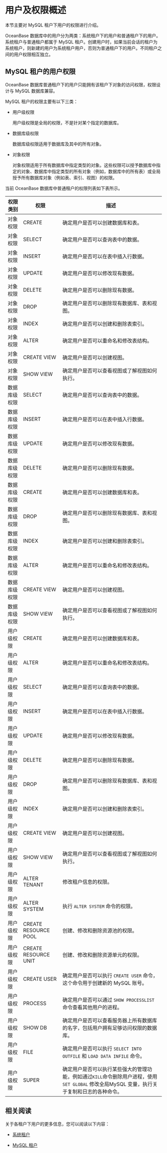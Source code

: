 用户及权限概述 
============================

本节主要对 MySQL 租户下用户的权限进行介绍。

OceanBase 数据库中的用户分为两类：系统租户下的用户和普通租户下的用户。系统租户与普通租户都属于 MySQL 租户。创建用户时，如果当前会话的租户为系统租户，则新建的用户为系统租户用户，否则为普通租户下的用户。不同租户之间的用户权限相互独立。

MySQL 租户的用户权限 
----------------------------------

OceanBase 数据库普通租户下的用户只能拥有该租户下对象的访问权限，权限设计与 MySQL 数据库兼容。

MySQL 租户的权限主要有以下三类：

* 用户级权限

  用户级权限是全局的权限，不是针对某个指定的数据库。
  

* 数据库级权限

  数据库级权限适用于数据库及其中的所有对象。
  

* 对象权限

  对象权限适用于所有数据库中指定类型的对象。这些权限可以授予数据库中指定的对象、数据库中指定类型的所有对象（例如，数据库中的所有表）或全局授予所有数据库对象（例如表、索引、视图）的权限。
  




当前 OceanBase 数据库中普通租户的权限列表如下表所示。


|          权限类别          |           权限           |                                         描述                                          |
|------------------------|------------------------|-------------------------------------------------------------------------------------|
|  对象权限  | CREATE                 | 确定用户是否可以创建数据库和表。                                                                    |
|  对象权限  | SELECT                 | 确定用户是否可以查询表中的数据。                                                                    |
|  对象权限  | INSERT                 | 确定用户是否可以在表中插入行数据。                                                                   |
|  对象权限  | UPDATE                 | 确定用户是否可以修改现有数据。                                                                     |
|  对象权限  | DELETE                 | 确定用户是否可以删除现有数据。                                                                     |
|  对象权限  | DROP                   | 确定用户是否可以删除现有数据库、表和视图。                                                               |
|  对象权限  | INDEX                  | 确定用户是否可以创建和删除表索引。                                                                   |
|  对象权限  | ALTER                  | 确定用户是否可以重命名和修改表结构。                                                                  |
|  对象权限  | CREATE VIEW            | 确定用户是否可以创建视图。                                                                       |
|  对象权限  | SHOW VIEW              | 确定用户是否可以查看视图或了解视图如何执行。                                                              |
| 数据库级权限                 | SELECT                 | 确定用户是否可以查询表中的数据。                                                                    |
| 数据库级权限                 | INSERT                 | 确定用户是否可以在表中插入行数据。                                                                   |
| 数据库级权限                 | UPDATE                 | 确定用户是否可以修改现有数据。                                                                     |
| 数据库级权限                 | DELETE                 | 确定用户是否可以删除现有数据。                                                                     |
| 数据库级权限                 | CREATE                 | 确定用户是否可以创建数据库和表。                                                                    |
| 数据库级权限                 | DROP                   | 确定用户是否可以删除现有数据库、表和视图。                                                               |
| 数据库级权限                 | INDEX                  | 确定用户是否可以创建和删除表索引。                                                                   |
| 数据库级权限                 | ALTER                  | 确定用户是否可以重命名和修改表结构。                                                                  |
| 数据库级权限                 | CREATE VIEW            | 确定用户是否可以创建视图。                                                                       |
| 数据库级权限                 | SHOW VIEW              | 确定用户是否可以查看视图或了解视图如何执行。                                                              |
|  用户级权限 | CREATE                 | 确定用户是否可以创建数据库和表。                                                                    |
|  用户级权限 | ALTER                  | 确定用户是否可以重命名和修改表结构。                                                                  |
|  用户级权限 | SELECT                 | 确定用户是否可以查询表中的数据。                                                                    |
|  用户级权限 | INSERT                 | 确定用户是否可以在表中插入行数据。                                                                   |
|  用户级权限 | UPDATE                 | 确定用户是否可以修改现有数据。                                                                     |
|  用户级权限 | DELETE                 | 确定用户是否可以删除现有数据。                                                                     |
|  用户级权限 | DROP                   | 确定用户是否可以删除现有数据库、表和视图。                                                               |
|  用户级权限 | INDEX                  | 确定用户是否可以创建和删除表索引。                                                                   |
|  用户级权限 | CREATE VIEW            | 确定用户是否可以创建视图。                                                                       |
|  用户级权限 | SHOW VIEW              | 确定用户是否可以查看视图或了解视图如何执行。                                                              |
|  用户级权限 | ALTER TENANT           | 修改租户信息的权限。                                                                          |
|  用户级权限 | ALTER SYSTEM           | 执行 `ALTER SYSTEM` 命令的权限。                                                            |
|  用户级权限 | CREATE   RESOURCE POOL | 创建、修改和删除资源池的权限。                                                                     |
|  用户级权限 | CREATE   RESOURCE UNIT | 创建、修改和删除资源单元的权限。                                                                    |
|  用户级权限 | CREATE USER            | 确定用户是否可以执行 `CREATE USER` 命令，这个命令用于创建新的 MySQL 账号。                                    |
|  用户级权限 | PROCESS                | 确定用户是否可以通过 `SHOW PROCESSLIST` 命令查看其他用户的进程。                                          |
|  用户级权限 | SHOW DB                | 确定用户是否可以查看服务器上所有数据库的名字，包括用户拥有足够访问权限的数据库。                                            |
|  用户级权限 | FILE                   | 确定用户是否可以执行 `SELECT INTO OUTFILE` 和 `LOAD DATA INFILE` 命令。                           |
|  用户级权限 | SUPER                  | 确定用户是否可以执行某些强大的管理功能，例如通过`KILL`命令删除用户进程，使用 `SET GLOBAL` 修改全局MySQL 变量，执行关于复制和日志的各种命令。 |



相关阅读 
-------------------------

关于各租户下用户的更多信息，您可以阅读以下内容：

* [系统租户](/zh-CN/6.administrator-guide/2.basic-database-management/4.manage-tenants/5.manage-users-and-privileges/1.introduction-to-users-and-privileges/2.system-tenants.md)

  

* [MySQL 租户](/zh-CN/6.administrator-guide/2.basic-database-management/4.manage-tenants/5.manage-users-and-privileges/1.introduction-to-users-and-privileges/3.mysql-tenants.md)

  



